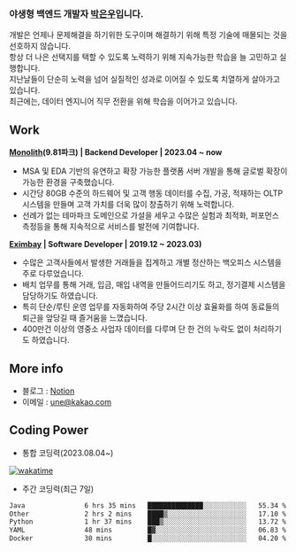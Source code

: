 ###  야생형 백엔드 개발자 [박은우](https://dev-wooyeon.github.io/quiz-app/)입니다. 

개발은 언제나 문제해결을 하기위한 도구이며 해결하기 위해 특정 기술에 매몰되는 것을 선호하지 않습니다.  
항상 더 나은 선택지를 택할 수 있도록 노력하기 위해 지속가능한 학습을 늘 고민하고 실행합니다.  
지난날들이 단순히 노력을 넘어 실질적인 성과로 이어질 수 있도록 치열하게 살아가고 있습니다.  
최근에는, 데이터 엔지니어 직무 전환을 위해 학습을 이어가고 있습니다.

## Work
**[Monolith](https://www.981park.com/)(9.81파크) | Backend Developer | 2023.04 ~ now**

- MSA 및 EDA 기반의 유연하고 확장 가능한 플랫폼 서버 개발을 통해 글로벌 확장이 가능한 환경을 구축했습니다.
- 시간당 80GB 수준의 하드웨어 및 고객 행동 데이터를 수집, 가공, 적재하는 OLTP 시스템을 만들며 고객 가치를 더욱 많이 창출하기 위해 노력합니다.
- 선례가 없는 테마파크 도메인으로 가설을 세우고 수많은 실험과 최적화, 퍼포먼스 측정등을 통해 지속적으로 서비스를 발전에 기여합니다.

**[Eximbay](https://www.eximbay.com/index.do) | Software Developer | 2019.12 ~ 2023.03)**

- 수많은 고객사들에서 발생한 거래들을 집계하고 개별 정산하는 백오피스 시스템을 주로 다루었습니다.
- 배치 업무를 통해 거래, 입금, 매입 내역을 만들어드리기도 하고, 정기결제 시스템을 담당하기도 하였습니다.
- 특히 단순/루틴 운영 업무를 자동화하여 주당 2시간 이상 효율화를 하여 동료들의 퇴근을 앞당길 때 즐거움을 느꼈습니다.
- 400만건 이상의 영중소 사업자 데이터를 다루며 단 한 건의 누락도 없이 처리하기도 하였습니다.

## More info
- 블로그 : [Notion](https://notion-blog-ieunune.vercel.app)
- 이메일 : une@kakao.com

## Coding Power
- 통합 코딩력(2023.08.04~)

[![wakatime](https://wakatime.com/badge/user/099dd627-fdab-4072-b87a-fa91c7a76d8d.svg?style=for-the-badge)](https://wakatime.com/@099dd627-fdab-4072-b87a-fa91c7a76d8d)

- 주간 코딩력(최근 7일)

<!--START_SECTION:waka-->

```txt
Java               6 hrs 35 mins   ██████████████░░░░░░░░░░░   55.34 %
Other              2 hrs 2 mins    ████▒░░░░░░░░░░░░░░░░░░░░   17.10 %
Python             1 hr 37 mins    ███▒░░░░░░░░░░░░░░░░░░░░░   13.72 %
YAML               48 mins         █▓░░░░░░░░░░░░░░░░░░░░░░░   06.83 %
Docker             30 mins         █░░░░░░░░░░░░░░░░░░░░░░░░   04.20 %
```

<!--END_SECTION:waka-->
